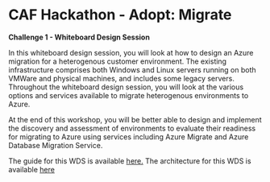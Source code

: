 # CAF Hackathon - Adopt: Migrate

**Challenge 1 - Whiteboard Design Session**

In this whiteboard design session, you will look at how to design an Azure migration for a heterogenous customer environment. The existing infrastructure comprises both Windows and Linux servers running on both VMWare and physical machines, and includes some legacy servers. Throughout the whiteboard design session, you will look at the various options and services available to migrate heterogenous environments to Azure.

At the end of this workshop, you will be better able to design and implement the discovery and assessment of environments to evaluate their readiness for migrating to Azure using services including Azure Migrate and Azure Database Migration Service.

The guide for this WDS is available [here.](/03-CAF%20Migrate%20-%20LoB%20Migration/CAF-Migrate-WDS/WDS%20student%20guide%20-%20Line-of-business%20application%20migration.md)
The architecture for this WDS is available [here](https://github.com/jonathan-vella/CAF-Expert-Learning-Path/blob/main/03-CAF%20Migrate%20-%20LoB%20Migration/media/application_architecture.png)
